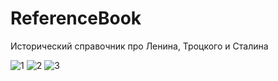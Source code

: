 # ReferenceBook
Исторический справочник про Ленина, Троцкого и Сталина

![1](https://cdn1.radikalno.ru/uploads/2019/4/19/95e7447f9dbf601b20c2e65caa040386-full.jpg)
![2](https://cdn1.radikalno.ru/uploads/2019/4/19/25717d64b9cafef4d77707d3c9279429-full.jpg)
![3](https://cdn1.radikalno.ru/uploads/2019/4/19/f44e63863e0dec239337d9c19fdb74b9-full.jpg)
